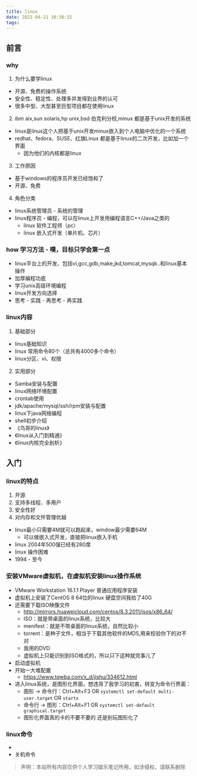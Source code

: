 ```yaml
---
title: linux
date: 2021-04-21 10:38:32
tags:
---
```


## 前言
### why
1. 为什么要学linux
- 开源、免费的操作系统
- 安全性、稳定性、处理多并发得到业界的认可
- 很多中型、大型甚至巨型项目都在使用linux

2. ibm aix,sun solaris,hp unix,bsd 伯克利分校,minux 都是基于unix开发的系统
- linux是linus这个人把基于unix开发minux嵌入到个人电脑中优化的一个系统
- redhat、fedora、SUSE、红旗Linux 都是基于linux的二次开发，比如加一个界面
  - 因为他们的内核都是linux

3. 工作原因 
- 基于windows的程序员开发已经饱和了
- 开源、免费

4. 角色分类
- linux系统管理员 - 系统的管理
- linux程序员 - 编程，可以在linux上开发用编程语言C++/Java之类的
  - linux 软件工程师（pc）
  - linux 嵌入式开发（单片机、芯片）

### how 学习方法 - 噗，目标只学会第一点
- linux平台上的开发、包括vi,gcc,gdb,make,jkd,tomcat,mysqk..和linux基本操作
- 加厚编程功底
- 学习unix高级环境编程
- linux开发方向选择
- 思考 - 实践 - 再思考 - 再实践

### linux内容
1. 基础部分
- linux基础知识
- linux 常用命令80个（总共有4000多个命令）
- linux分区、vi、权限

2. 实用部分
- Samba安装与配置
- linux网络环境配置
- crontab使用
- jdk/apache/mysql/ssh/rpm安装与配置
- linux下java网络编程
- shell初步介绍
- 《鸟哥的linux》
- 《linux从入门到精通》
- 《linux内核完全剖析》

## 入门
### linux的特点
1. 开源
2. 支持多线程、多用户
3. 安全性好
4. 对内存和文件管理优越
- linux最小只需要4M就可以跑起来，window最少需要64M
  - 可以做嵌入式开发，直接把linux嵌入手机
- linux 2004年500强已经有280席
- linux 操作困难
- 1994 - 至今

### 安装VMware虚拟机，在虚拟机安装linux操作系统
- VMware Workstation 16.1.1 Player 普通应用程序安装
- 虚拟机上安装了CentOS 8 64位的linux 硬盘空间我给了40G
- 还需要下载ISO映像文件  
  - http://mirrors.huaweicloud.com/centos/8.3.2011/isos/x86_64/
  - ISO：就是带桌面的linux系统，比较大
  - menifest：就是不带桌面的linux系统，自然比较小
  - torrent：是种子文件，相当于下载其他软件的MD5,用来校验你下的对不对
  - 我用的DVD
  - 虚拟机上只能识别到ISO格式的，所以只下这种就完事儿了
- 启动虚拟机
- 开始一大堆配置
  - https://www.tqwba.com/x_d/jishu/334612.html
- 进入linux系统，是图形化界面，想违背了我学习的初衷，转变为命令行界面：
  - 图形 -> 命令行：Ctrl+Alt+F3 OR `systemctl set-default multi-user.target` OR `startx`
  - 命令行 -> 图形：Ctrl+Alt+F1 OR `systemctl set-default graphical.target`
  - 图形化界面真的卡的不要不要的 还是别玩图形化了

### linux命令
- 
- 关机命令






> 声明：本站所有内容仅供个人学习娱乐笔记所用，如涉侵权，请联系删除